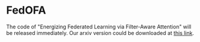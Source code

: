 # FedOFA

The code of "Energizing Federated Learning via Filter-Aware Attention" will be released immediately. Our arxiv version could be downloaded at [this link](https://arxiv.org/abs/2311.12049).

